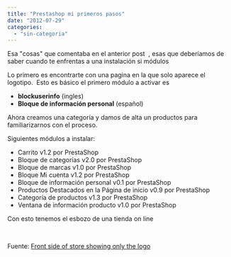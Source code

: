 ```yaml
---
title: "Prestashop mi primeros pasos"
date: "2012-07-29"
categories: 
  - "sin-categoria"
---
```


Esa "cosas" que comentaba en el anterior post  , esas que deberíamos de saber cuando te enfrentas a una instalación si módulos

Lo primero es encontrarte con una pagina en la que solo aparece el logotipo.  Esto es básico el primero módulo a activar es

- **blockuserinfo** (ingles)
- **Bloque de información personal** (español)

Ahora creamos una categoría y damos de alta un productos para familiarizarnos con el proceso.

Siguientes módulos a instalar:

- Carrito v1.2 por PrestaShop
- Bloque de categorías v2.0 por PrestaShop
- Bloque de marcas v1.0 por PrestaShop
- Bloque Mi cuenta v1.2 por PrestaShop
- Bloque de información personal v0.1 por PrestaShop
- Productos Destacados en la Página de inicio v0.9 por PrestaShop
- Categoría de productos v1.3 por PrestaShop
- Ventana de información producto v1.0 por PrestaShop

Con esto tenemos el esbozo de una tienda on line

 

Fuente: [Front side of store showing only the logo](https://www.prestashop.com/forums/topic/168623-front-side-of-store-showing-only-the-logo/ "front-side-of-store-showing-only-the-logo")

